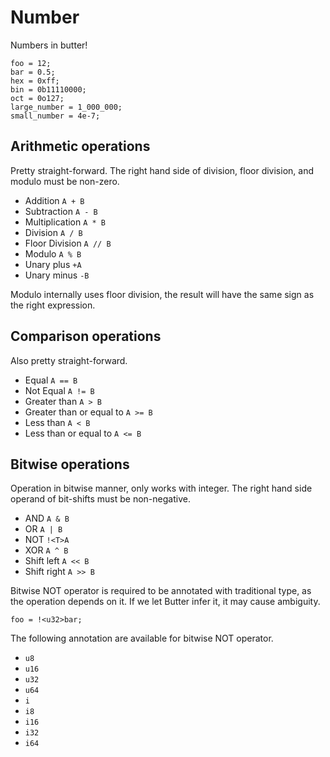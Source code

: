 # Number

Numbers in butter!

```butter
foo = 12;
bar = 0.5;
hex = 0xff;
bin = 0b11110000;
oct = 0o127;
large_number = 1_000_000;
small_number = 4e-7;
```

## Arithmetic operations

Pretty straight-forward. The right hand side of division, floor division, and modulo must be non-zero.

- Addition `A + B`
- Subtraction `A - B`
- Multiplication `A * B`
- Division `A / B`
- Floor Division `A // B`
- Modulo `A % B`
- Unary plus `+A`
- Unary minus `-B`

Modulo internally uses floor division, the result will have the same sign as the right expression.

## Comparison operations

Also pretty straight-forward.

- Equal `A == B`
- Not Equal `A != B`
- Greater than `A > B`
- Greater than or equal to `A >= B`
- Less than `A < B`
- Less than or equal to `A <= B`

## Bitwise operations

Operation in bitwise manner, only works with integer. The right hand side operand of bit-shifts must be non-negative.

- AND `A & B`
- OR `A | B`
- NOT `!<T>A`
- XOR `A ^ B`
- Shift left `A << B`
- Shift right `A >> B`

Bitwise NOT operator is required to be annotated with traditional type, as the operation depends on it. If we let Butter infer it, it may cause ambiguity.

```butter
foo = !<u32>bar;
```

The following annotation are available for bitwise NOT operator.

- `u8`
- `u16`
- `u32`
- `u64`
- `i`
- `i8`
- `i16`
- `i32`
- `i64`
